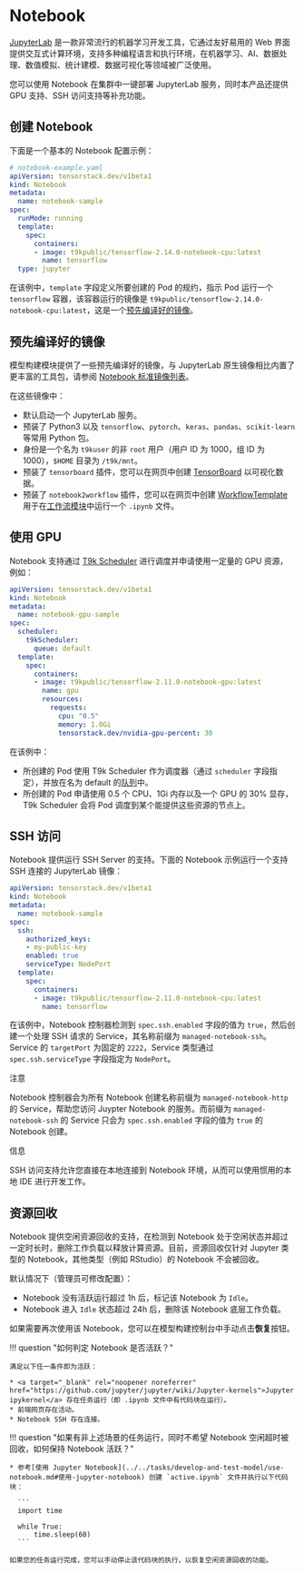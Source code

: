 # Notebook

<a target="_blank" rel="noopener noreferrer" href="https://jupyterlab.readthedocs.io/en/latest/">JupyterLab</a> 是一款非常流行的机器学习开发工具，它通过友好易用的 Web 界面提供交互式计算环境，支持多种编程语言和执行环境，在机器学习、AI、数据处理、数值模拟、统计建模、数据可视化等领域被广泛使用。

您可以使用 Notebook 在集群中一键部署 JupyterLab 服务，同时本产品还提供 GPU 支持、SSH 访问支持等补充功能。

## 创建 Notebook

下面是一个基本的 Notebook 配置示例：

```yaml
# notebook-example.yaml
apiVersion: tensorstack.dev/v1beta1
kind: Notebook
metadata:
  name: notebook-sample
spec:
  runMode: running
  template:
    spec:
      containers:
      - image: t9kpublic/tensorflow-2.14.0-notebook-cpu:latest
        name: tensorflow
  type: jupyter
```

在该例中，`template` 字段定义所要创建的 Pod 的规约，指示 Pod 运行一个 `tensorflow` 容器，该容器运行的镜像是 `t9kpublic/tensorflow-2.14.0-notebook-cpu:latest`，这是一个[预先编译好的镜像](#预先编译好的镜像)。

## 预先编译好的镜像

模型构建模块提供了一些预先编译好的镜像，与 JupyterLab 原生镜像相比内置了更丰富的工具包，请参阅 [Notebook 标准镜像列表](../../references/standard-images.md#notebook-标准镜像列表)。

在这些镜像中：

* 默认启动一个 JupyterLab 服务。
* 预装了 Python3 以及 `tensorflow`、`pytorch`、`keras`、`pandas`、`scikit-learn` 等常用 Python 包。
* 身份是一个名为 `t9kuser` 的非 `root` 用户（用户 ID 为 1000，组 ID 为 1000），`$HOME` 目录为 `/t9k/mnt`。
* 预装了 `tensorboard` 插件，您可以在网页中创建 <a target="_blank" rel="noopener noreferrer" href="https://www.tensorflow.org/tensorboard">TensorBoard</a> 以可视化数据。
* 预装了 `notebook2workflow` 插件，您可以在网页中创建 [WorkflowTemplate](../workflows/workflowtemplate.md) 用于在[工作流模块](../workflows/index.md)中运行一个 `.ipynb` 文件。

## 使用 GPU

Notebook 支持通过 [T9k Scheduler](../scheduling/index.md) 进行调度并申请使用一定量的 GPU 资源，例如：

```yaml
apiVersion: tensorstack.dev/v1beta1
kind: Notebook
metadata:
  name: notebook-gpu-sample
spec:
  scheduler:
    t9kScheduler:
      queue: default
  template:
    spec:
      containers:
      - image: t9kpublic/tensorflow-2.11.0-notebook-gpu:latest
        name: gpu
        resources:
          requests:
            cpu: "0.5"
            memory: 1.0Gi
            tensorstack.dev/nvidia-gpu-percent: 30
```

在该例中：

* 所创建的 Pod 使用 T9k Scheduler 作为调度器（通过 `scheduler` 字段指定），并放在名为 default 的[队列](../scheduling/queue.md)中。
* 所创建的 Pod 申请使用 0.5 个 CPU、1Gi 内存以及一个 GPU 的 30% 显存，T9k Scheduler 会将 Pod 调度到某个能提供这些资源的节点上。

## SSH 访问

Notebook 提供运行 SSH Server 的支持。下面的 Notebook 示例运行一个支持 SSH 连接的 JupyterLab 镜像：

```yaml
apiVersion: tensorstack.dev/v1beta1
kind: Notebook
metadata:
  name: notebook-sample
spec:
  ssh:
    authorized_keys:
    - my-public-key
    enabled: true
    serviceType: NodePort
  template:
    spec:
      containers:
      - image: t9kpublic/tensorflow-2.11.0-notebook-cpu:latest
        name: tensorflow
```

在该例中，Notebook 控制器检测到 `spec.ssh.enabled` 字段的值为 `true`，然后创建一个处理 SSH 请求的 Service，其名称前缀为 `managed-notebook-ssh`。Service 的 `targetPort` 为固定的 `2222`，Service 类型通过 `spec.ssh.serviceType` 字段指定为 `NodePort`。

<aside class="note">
<div class="title">注意</div>

Notebook 控制器会为所有 Notebook 创建名称前缀为 `managed-notebook-http` 的 Service，帮助您访问 Juypter Notebook 的服务。而前缀为 `managed-notebook-ssh` 的 Service 只会为 `spec.ssh.enabled` 字段的值为 `true` 的 Notebook 创建。

</aside>

<aside class="note info">
<div class="title">信息</div>

SSH 访问支持允许您直接在本地连接到 Notebook 环境，从而可以使用惯用的本地 IDE 进行开发工作。

</aside>

## 资源回收

Notebook 提供空闲资源回收的支持，在检测到 Notebook 处于空闲状态并超过一定时长时，删除工作负载以释放计算资源。目前，资源回收仅针对 Jupyter 类型的 Notebook，其他类型（例如 RStudio）的 Notebook 不会被回收。

默认情况下（管理员可修改配置）：

* Notebook 没有活跃运行超过 1h 后，标记该 Notebook 为 `Idle`。
* Notebook 进入 `Idle` 状态超过 24h 后，删除该 Notebook 底层工作负载。

如果需要再次使用该 Notebook，您可以在模型构建控制台中手动点击**恢复**按钮。

!!! question "如何判定 Notebook 是否活跃？"
    
    满足以下任一条件即为活跃：

    * <a target="_blank" rel="noopener noreferrer" href="https://github.com/jupyter/jupyter/wiki/Jupyter-kernels">Jupyter ipykernel</a> 存在任务运行（即 .ipynb 文件中有代码块在运行）。
    * 前端网页存在活动。
    * Notebook SSH 存在连接。
    
!!! question "如果有非上述场景的任务运行，同时不希望 Notebook 空闲超时被回收，如何保持 Notebook 活跃？"

    * 参考[使用 Jupyter Notebook](../../tasks/develop-and-test-model/use-notebook.md#使用-jupyter-notebook) 创建 `active.ipynb` 文件并执行以下代码块：
      
      ```
      import time

      while True:
          time.sleep(60)
      ```
    
    如果您的任务运行完成，您可以手动停止该代码块的执行，以恢复空闲资源回收的功能。
